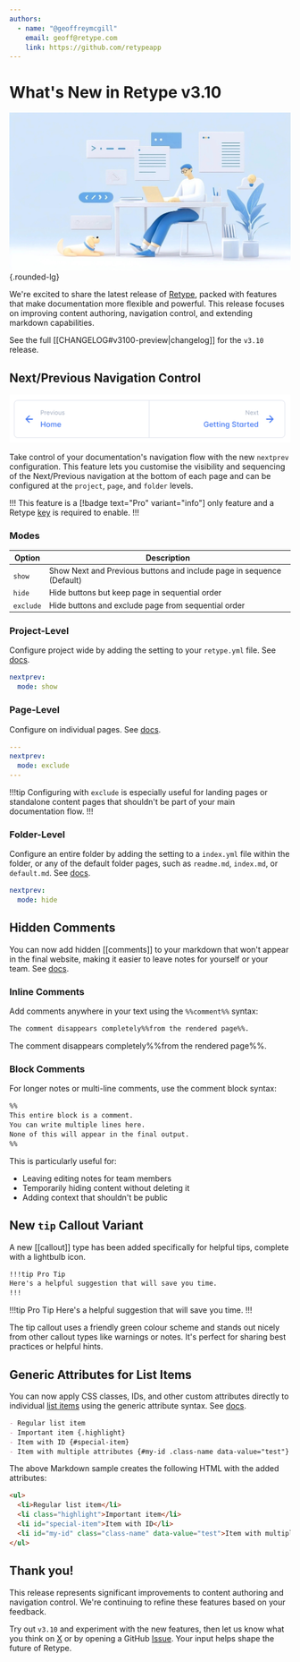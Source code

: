 ```yaml
---
authors:
  - name: "@geoffreymcgill"
    email: geoff@retype.com
    link: https://github.com/retypeapp
---
```

# What's New in Retype v3.10

![](/static/blog/2025-06-09.png){.rounded-lg}

We're excited to share the latest release of [Retype](https://retype.com/), packed with features that make documentation more flexible and powerful. This release focuses on improving content authoring, navigation control, and extending markdown capabilities.

See the full [[CHANGELOG#v3100-preview|changelog]] for the `v3.10` release.

## Next/Previous Navigation Control

![Previous and Next page sequencing navigation](/static/blog/2025-06-09-nextprev.png)

Take control of your documentation's navigation flow with the new `nextprev` configuration. This feature lets you customise the visibility and sequencing of the Next/Previous navigation at the bottom of each page and can be configured at the `project`, `page`, and `folder` levels.

!!!
This feature is a [!badge text="Pro" variant="info"] only feature and a Retype [key](/pro/pro.md) is required to enable.
!!!

### Modes

Option | Description
--- | ---
`show` | Show Next and Previous buttons and include page in sequence (Default)
`hide` | Hide buttons but keep page in sequential order
`exclude` | Hide buttons and exclude page from sequential order

### Project-Level

Configure project wide by adding the setting to your `retype.yml` file. See [docs](/configuration/project.md#nextprev).

```yaml
nextprev:
  mode: show
```

### Page-Level

Configure on individual pages. See [docs](/configuration/page.md#nextprev).

```yaml
---
nextprev:
  mode: exclude
---
```

!!!tip
Configuring with `exclude` is especially useful for landing pages or standalone content pages that shouldn't be part of your main documentation flow.
!!!

### Folder-Level

Configure an entire folder by adding the setting to a `index.yml` file within the folder, or any of the default folder pages, such as `readme.md`, `index.md`, or `default.md`. See [docs](/configuration/folder.md#nextprev).

```yaml
nextprev:
  mode: hide
```

## Hidden Comments

You can now add hidden [[comments]] to your markdown that won't appear in the final website, making it easier to leave notes for yourself or your team. See [docs](/components/comments.md).

### Inline Comments

Add comments anywhere in your text using the `%%comment%%` syntax:

```markdown
The comment disappears completely%%from the rendered page%%.
```

The comment disappears completely%%from the rendered page%%.

### Block Comments

For longer notes or multi-line comments, use the comment block syntax:

```markdown
%%
This entire block is a comment.
You can write multiple lines here.
None of this will appear in the final output.
%%
```

This is particularly useful for:
- Leaving editing notes for team members
- Temporarily hiding content without deleting it
- Adding context that shouldn't be public

## New `tip` Callout Variant

A new [[callout]] type has been added specifically for helpful tips, complete with a lightbulb icon.

```markdown
!!!tip Pro Tip
Here's a helpful suggestion that will save you time.
!!!
```

!!!tip Pro Tip
Here's a helpful suggestion that will save you time.
!!!

The tip callout uses a friendly green colour scheme and stands out nicely from other callout types like warnings or notes. It's perfect for sharing best practices or helpful hints.

## Generic Attributes for List Items

You can now apply CSS classes, IDs, and other custom attributes directly to individual [list items](/components/list.md#generic-attributes) using the generic attribute syntax. See [docs](/components/list.md#generic-attributes).

```markdown
- Regular list item
- Important item {.highlight}
- Item with ID {#special-item}
- Item with multiple attributes {#my-id .class-name data-value="test"}
```

The above Markdown sample creates the following HTML with the added attributes:

```html
<ul>
  <li>Regular list item</li>
  <li class="highlight">Important item</li>
  <li id="special-item">Item with ID</li>
  <li id="my-id" class="class-name" data-value="test">Item with multiple attributes</li>
</ul>
```

## Thank you!

This release represents significant improvements to content authoring and navigation control. We're continuing to refine these features based on your feedback.

Try out `v3.10` and experiment with the new features, then let us know what you think on [X](https://x.com/retypeapp) or by opening a GitHub [Issue](https://github.com/retypeapp/retype/issues). Your input helps shape the future of Retype.

